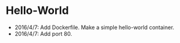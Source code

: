 # Hello-World
- 2016/4/7: Add Dockerfile. Make a simple hello-world container.
- 2016/4/7: Add port 80.
